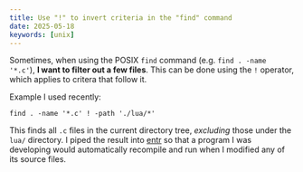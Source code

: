 ```yaml
---
title: Use "!" to invert criteria in the "find" command
date: 2025-05-18
keywords: [unix]
---
```

Sometimes, when using the POSIX `find` command (e.g. `find . -name '*.c'`), **I want to filter out a few files**. This can be done using the `!` operator, which applies to critera that follow it.

Example I used recently:

```
find . -name '*.c' ! -path './lua/*'
```

This finds all `.c` files in the current directory tree, *excluding* those under the `lua/` directory. I piped the result into [entr](https://eradman.com/entrproject/) so that a program I was developing would automatically recompile and run when I modified any of its source files.

